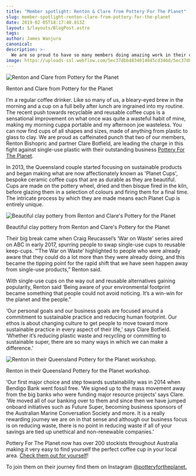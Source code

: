 ```yaml
---
title: "Member spotlight: Renton & Clare from Pottery For The Planet"
slug: member-spotlight-renton-clare-from-pottery-for-the-planet
date: 2019-02-05T18:17:40.813Z
layout: $/layouts/BlogPost.astro
tags:
author: James Wanjura
canonical:
description: >-
  We are so proud to have so many members doing amazing work in their communities and professional lives. We spoke with Renton and Clare from Pottery For The Planet, a Queensland couple who are tackling single-use plastic head on with beautiful ceramic alternatives.
image: https://uploads-ssl.webflow.com/5ec37dbb4834014045cd346d/5ec37dbc4834012cbccd3dc0_Renton210717_lowR022%20(1).jpg
---
```


![Renton and Clare from Pottery for the Planet](<https://uploads-ssl.webflow.com/5ec37dbb4834014045cd346d/5ec37dbc483401589ccd3e02_Renton210717_lowR021%20(1).jpg>)

Renton and Clare from Pottery for the Planet

I’m a regular coffee drinker. Like so many of us, a bleary-eyed brew in the morning and a cup on a full belly after lunch are ingrained into my routine. The recent push towards recyclable and reusable coffee cups is a sensational improvement on what once was quite a wasteful habit of mine, making my morning cuppa portable and my afternoon joe wasteless. You can now find cups of all shapes and sizes, made of anything from plastic to glass to clay. We are proud as caffeinated punch that two of our members, Renton Bishopric and partner Clare Botfield, are leading the charge in this fight against single-use plastic with their outstanding business [Pottery For The Planet](http://www.potteryfortheplanet.com/).

In 2013, the Queensland couple started focusing on sustainable products and began making what are now affectionately known as 'Planet Cups', bespoke ceramic coffee cups that are as durable as they are beautiful. Cups are made on the pottery wheel, dried and then bisque fired in the kiln, before glazing them in a selection of colours and firing them for a final time. The intricate process by which they are made means each Planet Cup is entirely unique.

![Beautiful clay pottery from Renton and Clare's Pottery for the Planet](<https://uploads-ssl.webflow.com/5ec37dbb4834014045cd346d/5ec37dbc4834012cbccd3dc0_Renton210717_lowR022%20(1).jpg>)

Beautiful clay pottery from Renton and Clare's Pottery for the Planet

Their big break came when Craig Reucassel’s ‘War on Waste’ series aired on ABC in early 2017, spurring people to swap single-use cups to reusable keep-cups. “‘The War on Waste’ highlighted to people who were already aware that they could do a lot more than they were already doing, and this became the tipping point for the rapid shift that we have seen happen away from single-use products,” Renton said.

With single-use cups on the way out and reusable alternatives gaining popularity, Renton said ‘Being aware of your environmental footprint became something that people could not avoid noticing. It’s a win-win for the planet and the people.”

‘Our personal goals and our business goals are focused around a commitment to sustainable practice and reducing human footprint. Our ethos is about changing culture to get people to move toward more sustainable practice in every aspect of their life,’ says Clare Botfield. ‘Whether it’s reducing plastic waste and recycling or committing to sustainable super, there are so many ways in which we can make a difference.’

![Renton in their Queensland Pottery for the Planet workshop.](<https://uploads-ssl.webflow.com/5ec37dbb4834014045cd346d/5ec37dbc483401522ecd3da6_Renton210717_lowR015%20(1).jpg>)

Renton in their Queensland Pottery for the Planet workshop.

‘Our first major choice and step towards sustainability was in 2014 when Bendigo Bank went fossil free. ‘We signed up to the mass movement away from the big banks who were funding major resource projects’ says Clare. ‘We moved all of our banking over to them and since then we have jumped onboard initiatives such as Future Super, becoming business sponsors of the Australian Marine Conversation Society and more. It is a really rewarding journey we are on in that sense and although our business focus is on reducing waste, there is no point in reducing waste if all of your savings are tied up unethical and non-renewable companies.’

Pottery For The Planet now has over 200 stockists throughout Australia making it very easy to find yourself the perfect coffee cup in your local area. [Check them out for yourself](http://www.potteryfortheplanet.com)!

To join them on their journey find them on Instagram [@potteryfortheplanet.](https://www.instagram.com/potteryfortheplanet/)
